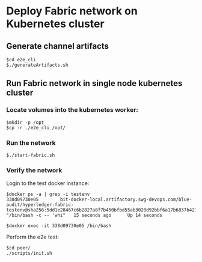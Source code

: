# Deploy Fabric network on Kubernetes cluster

## Generate channel artifacts
```
$cd e2e_cli
$./generateArtifacts.sh
```

## Run Fabric network in single node kubernetes cluster

### Locate volumes into the kubernetes worker:
```
$mkdir -p /opt
$cp -r ./e2e_cli /opt/
```

### Run the network
```
$./start-fabric.sh
```

### Verify the network
Login to the test docker instance:
```
$docker ps -a | grep -i testenv
338d09730e05        bit-docker-local.artifactory.swg-devops.com/blue-audit/hyperledger-fabric-testenv@sha256:5dd1e28467c6b2827a8f7b450bfbd55ab3020d92bbf6a17b6837b42183503f38   "/bin/bash -c -- 'whi"   15 seconds ago      Up 14 seconds

$docker exec -it 338d09730e05 /bin/bash
```

Perform the e2e test:
```
$cd peer/
./scripts/init.sh
```
